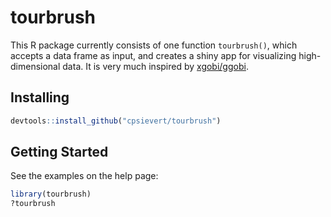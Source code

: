 # tourbrush

This R package currently consists of one function `tourbrush()`, which accepts a data frame as input, and creates a shiny app for visualizing high-dimensional data. It is very much inspired by [xgobi/ggobi](http://www.ggobi.org/).


## Installing 

```r
devtools::install_github("cpsievert/tourbrush")
```

## Getting Started

See the examples on the help page:

```r
library(tourbrush)
?tourbrush
```
